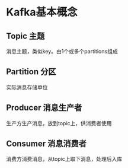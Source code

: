 # Kafka基本概念

## Topic 主题
消息主题，类似key。由1个或多个partitions组成

## Partition 分区
实际消息存储单位

## Producer 消息生产者
生产方生产消息，放到topic上，供消费者使用

## Consumer 消息消费者
消费方消费消息，从topic上取下消息，处理后入库